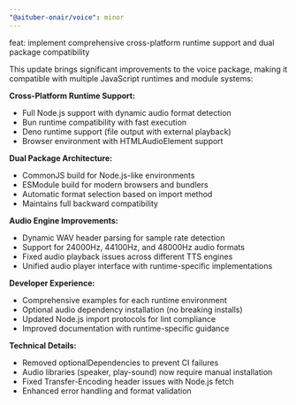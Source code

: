 ```yaml
---
"@aituber-onair/voice": minor
---
```


feat: implement comprehensive cross-platform runtime support and dual package compatibility

This update brings significant improvements to the voice package, making it compatible with multiple JavaScript runtimes and module systems:

**Cross-Platform Runtime Support:**
- Full Node.js support with dynamic audio format detection
- Bun runtime compatibility with fast execution
- Deno runtime support (file output with external playback)
- Browser environment with HTMLAudioElement support

**Dual Package Architecture:**
- CommonJS build for Node.js-like environments
- ESModule build for modern browsers and bundlers
- Automatic format selection based on import method
- Maintains full backward compatibility

**Audio Engine Improvements:**
- Dynamic WAV header parsing for sample rate detection
- Support for 24000Hz, 44100Hz, and 48000Hz audio formats
- Fixed audio playback issues across different TTS engines
- Unified audio player interface with runtime-specific implementations

**Developer Experience:**
- Comprehensive examples for each runtime environment
- Optional audio dependency installation (no breaking installs)
- Updated Node.js import protocols for lint compliance
- Improved documentation with runtime-specific guidance

**Technical Details:**
- Removed optionalDependencies to prevent CI failures
- Audio libraries (speaker, play-sound) now require manual installation
- Fixed Transfer-Encoding header issues with Node.js fetch
- Enhanced error handling and format validation